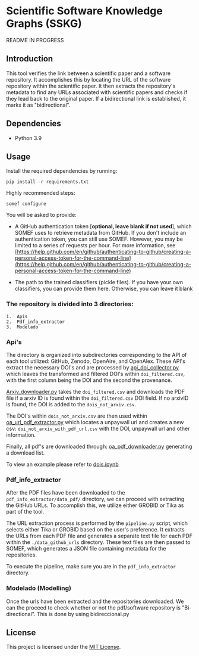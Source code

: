 
# Scientific Software Knowledge Graphs (SSKG)
README IN PROGRESS
## Introduction

This tool verifies the link between a scientific paper and a software repository. It accomplishes this by locating the URL of the software repository within the scientific paper. It then extracts the repository's metadata to find any URLs associated with scientific papers and checks if they lead back to the original paper. If a bidirectional link is established, it marks it as "bidirectional".

## Dependencies
- Python 3.9

## Usage

 Install the required dependencies by running:
```
pip install -r requirements.txt
```
Highly recommended steps:  

```text
somef configure
```
You will be asked to provide:

* A GitHub authentication token [**optional, leave blank if not used**], which SOMEF uses to retrieve metadata from GitHub. If you don't include an authentication token, you can still use SOMEF. However, you may be limited to a series of requests per hour. For more information, see [https://help.github.com/en/github/authenticating-to-github/creating-a-personal-access-token-for-the-command-line](https://help.github.com/en/github/authenticating-to-github/creating-a-personal-access-token-for-the-command-line)

* The path to the trained classifiers (pickle files). If you have your own classifiers, you can provide them here. Otherwise, you can leave it blank


### The repository is divided into 3 directories: 

	1.  Apis
	2.  Pdf_info_extractor
	3.  Modelado

### Api's
The directory is organized into subdirectories corresponding to the API of each tool utilized: GitHub, Zenodo, OpenAire, and OpenAlex.
These API's extract the necessary DOI's and are processed by [api_doi_collector.py](./apis/api_doi_collector.py) which leaves the transformed and filtered DOI's within ``doi_filtered.csv``, with the first column being the DOI and the second the provenance.

[Arxiv_downloader.py](./apis/arxiv_downloader.py) takes the ``doi_filtered.csv`` and downloads the PDF file if a arxiv ID is found within the  ``doi_filtered.csv`` DOI field. If no arxivID is found, the DOI is added to the ``dois_not_arxiv.csv``.

The DOI's within ``dois_not_arxiv.csv`` are then used within [oa_url_pdf_extractor.py](./apis/oa_url_pdf_extractor.py) which locates a unpaywall url and creates a new csv: ``doi_not_arxiv_with_pdf_url.csv`` with the DOI, unpaywall url and other information.

Finally, all pdf's are downloaded through: [oa_pdf_downloader.py](./apis/oa_pdf_downloader.py) generating a download list.



To view an example please refer to [dois.ipynb](./apis/dois.ipynb)

### Pdf_info_extractor
After the PDF files have been downloaded to the ``pdf_info_extractor/data_pdf/`` directory, we can proceed with extracting the GitHub URLs. To accomplish this, we utilize either GROBID or Tika as part of the tool.

The URL extraction process is performed by the ``pipeline.py`` script, which selects either Tika or GROBID based on the user's preference. It extracts the URLs from each PDF file and generates a separate text file for each PDF within the ``./data_github_urls`` directory. These text files are then passed to SOMEF, which generates a JSON file containing metadata for the repositories.

To execute the pipeline, make sure you are in the ``pdf_info_extractor`` directory.

### Modelado (Modelling)

Once the urls have been extracted and the repositories downloaded.  We can the proceed to check whether or not the pdf/software repository is "Bi-directional". This is done by using bidireccional.py 



## License

This project is licensed under the [MIT License](LICENSE).


